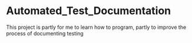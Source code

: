 # Automated_Test_Documentation
This project is partly for me to learn how to program, partly to improve the process of documenting testing
